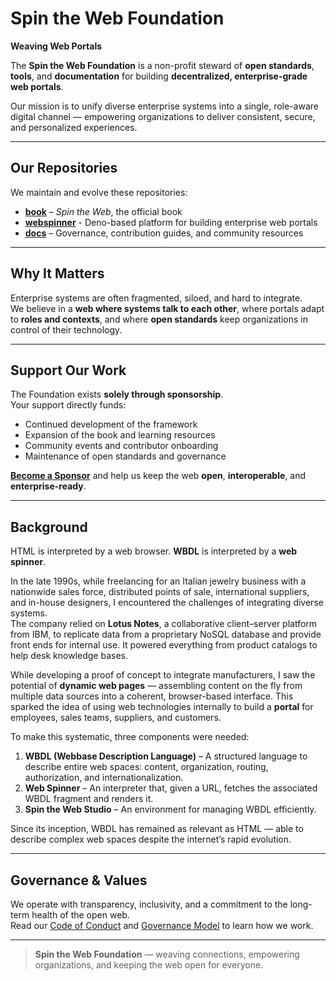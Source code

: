 # Spin the Web Foundation

**Weaving Web Portals**

The **Spin the Web Foundation** is a non-profit steward of **open standards**, **tools**, and **documentation** for building **decentralized, enterprise-grade web portals**.

Our mission is to unify diverse enterprise systems into a single, role-aware digital channel — empowering organizations to deliver consistent, secure, and personalized experiences.

---

## Our Repositories

We maintain and evolve these repositories:

- **[book](https://github.com/spintheweb/book)** – *Spin the Web*, the official book
- **[webspinner](https://github.com/spintheweb/webspinner)** - Deno-based platform for building enterprise web portals
- **[docs](https://github.com/spintheweb/docs)** – Governance, contribution guides, and community resources

---

## Why It Matters

Enterprise systems are often fragmented, siloed, and hard to integrate.  
We believe in a **web where systems talk to each other**, where portals adapt to **roles and contexts**, and where **open standards** keep organizations in control of their technology.

---

## Support Our Work

The Foundation exists **solely through sponsorship**.  
Your support directly funds:

- Continued development of the framework
- Expansion of the book and learning resources
- Community events and contributor onboarding
- Maintenance of open standards and governance

[**Become a Sponsor**](https://github.com/sponsors/spintheweb) and help us keep the web **open**, **interoperable**, and **enterprise-ready**.

---

## Background

HTML is interpreted by a web browser. **WBDL** is interpreted by a **web spinner**.

In the late 1990s, while freelancing for an Italian jewelry business with a nationwide sales force, distributed points of sale, international suppliers, and in-house designers, I encountered the challenges of integrating diverse systems.  
The company relied on **Lotus Notes**, a collaborative client–server platform from IBM, to replicate data from a proprietary NoSQL database and provide front ends for internal use. It powered everything from product catalogs to help desk knowledge bases.

While developing a proof of concept to integrate manufacturers, I saw the potential of **dynamic web pages** — assembling content on the fly from multiple data sources into a coherent, browser-based interface. This sparked the idea of using web technologies internally to build a **portal** for employees, sales teams, suppliers, and customers.

To make this systematic, three components were needed:

1. **WBDL (Webbase Description Language)** – A structured language to describe entire web spaces: content, organization, routing, authorization, and internationalization.
2. **Web Spinner** – An interpreter that, given a URL, fetches the associated WBDL fragment and renders it.
3. **Spin the Web Studio** – An environment for managing WBDL efficiently.

Since its inception, WBDL has remained as relevant as HTML — able to describe complex web spaces despite the internet’s rapid evolution.

---

## Governance & Values

We operate with transparency, inclusivity, and a commitment to the long-term health of the open web.  
Read our [Code of Conduct](CODE_OF_CONDUCT.md) and [Governance Model](https://github.com/spintheweb/docs) to learn how we work.

---

> **Spin the Web Foundation** — weaving connections, empowering organizations, and keeping the web open for everyone.

